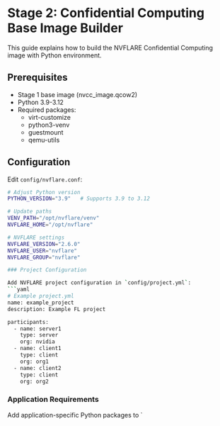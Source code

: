 # Stage 2: Confidential Computing Base Image Builder

This guide explains how to build the NVFLARE Confidential Computing image with Python environment.

## Prerequisites

- Stage 1 base image (nvcc_image.qcow2)
- Python 3.9-3.12
- Required packages:
  - virt-customize
  - python3-venv
  - guestmount
  - qemu-utils

## Configuration

Edit `config/nvflare.conf`:
```bash
# Adjust Python version
PYTHON_VERSION="3.9"   # Supports 3.9 to 3.12

# Update paths
VENV_PATH="/opt/nvflare/venv"
NVFLARE_HOME="/opt/nvflare"

# NVFLARE settings
NVFLARE_VERSION="2.6.0"
NVFLARE_USER="nvflare"
NVFLARE_GROUP="nvflare"

### Project Configuration

Add NVFLARE project configuration in `config/project.yml`:
```yaml
# Example project.yml
name: example_project
description: Example FL project

participants:
  - name: server1
    type: server
    org: nvidia
  - name: client1
    type: client
    org: org1
  - name: client2
    type: client
    org: org2
```

### Application Requirements

Add application-specific Python packages to `